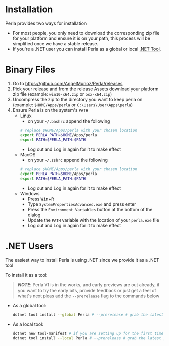 [.net tool]: https://docs.microsoft.com/en-us/dotnet/core/tools/global-tools

# Installation

Perla provides two ways for installation

- For most people, you only need to download the corresponding zip file for your platform and ensure it is on your path, this process will be simplified once we have a stable release.
- If you're a .NET user you can install Perla as a global or local [.NET Tool].

# Binary Files

1. Go to https://github.com/AngelMunoz/Perla/releases
2. Pick your release and from the release Assets download your platform zip file (example: `win10-x64.zip` or `osx-x64.zip`)
3. Uncompress the zip to the directory you want to keep perla on (example: `$HOME/Apps/perla` or `C:\Users\User\Apps\perla`)
4. Ensure Perla is on the system's `PATH`
   - Linux
     - on your `~/.bashrc` append the following
     ```sh
     # replace $HOME/Apps/perla with your chosen location
     export PERLA_PATH=$HOME/Apps/perla
     export PATH=$PERLA_PATH:$PATH
     ```
     - Log out and Log in again for it to make effect
   - MacOS
     - on your `~/.zshrc` append the following
     ```sh
     # replace $HOME/Apps/perla with your chosen location
     export PERLA_PATH=$HOME/Apps/perla
     export PATH=$PERLA_PATH:$PATH
     ```
     - Log out and Log in again for it to make effect
   - Windows
     - Press <kbd>Win</kbd>+<kbd>R</kbd>
     - Type `SystemPropertiesAdvanced.exe` and press enter
     - Press the `Environment Variables` button at the bottom of the dialog
     - Update the `PATH` variable with the location of your `perla.exe` file
     - Log out and Log in again for it to make effect

# .NET Users

The easiest way to install Perla is using .NET since we provide it as a .NET tool

To install it as a tool:

> **_NOTE_**: Perla V1 is in the works, and early previews are out already, if you want to try the early bits, provide feedback or just get a feel of what's next pleas add the `--prerelease` flag to the commands below

- As a global tool:
  ```sh
  dotnet tool install --global Perla # --prerelease # grab the latest pre-release
  ```
- As a local tool:
  ```sh
  dotnet new tool-manifest # if you are setting up for the first time
  dotnet tool install --local Perla # --prerelease # grab the latest pre-release
  ```
